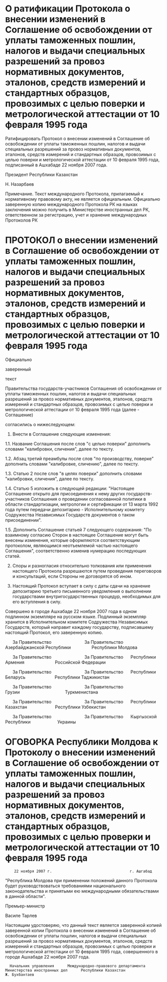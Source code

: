 # О ратификации Протокола о внесении изменений в Соглашение об освобождении от уплаты таможенных пошлин, налогов и выдачи специальных разрешений за провоз нормативных документов, эталонов, средств измерений и стандартных образцов, провозимых с целью поверки и метрологической аттестации от 10 февраля 1995 года

Ратифицировать Протокол о внесении изменений в Соглашение об освобождении от уплаты таможенных пошлин, налогов и выдачи специальных разрешений за провоз нормативных документов, эталонов, средств измерений и стандартных образцов, провозимых с целью поверки и метрологической аттестации от 10 февраля 1995 года, подписанный в Ашхабаде 22 ноября 2007 года.

Президент Республики Казахстан

Н. Назарбаев

Примечание. Текст международного Протокола, прилагаемый к нормативному правовому акту, не является официальным. Официально заверенную копию международного Протокола РК на языках заключения можно получить в Министерстве иностранных дел РК, ответственном за регистрацию, учет и хранение международных Протоколов РК

# ПРОТОКОЛ о внесении изменений в Соглашение об освобождении от уплаты таможенных пошлин, налогов и выдачи специальных разрешений за провоз нормативных документов, эталонов, средств измерений и стандартных образцов, провозимых с целью поверки и метрологической аттестации от 10 февраля 1995 года

Официально

заверенный

текст

Правительства государств-участников Соглашения об освобождении от уплаты таможенных пошлин, налогов и выдачи специальных разрешений за провоз нормативных документов, эталонов, средств измерений и стандартных образцов, провозимых с целью поверки и метрологической аттестации от 10 февраля 1995 года (далее - Соглашение)

согласились о нижеследующем:

1. Внести в Соглашение следующие изменения:

1.1. Название Соглашения после слов "с целью поверки" дополнить словами "калибровки, сличения", далее по тексту.

1.2. Абзац третий преамбулы после слов "по производству, поверке" дополнить словами "калибровке, сличению", далее по тексту.

1.3. Статью 2 после слов "в целях поверки" дополнить словами "калибровки, сличения", далее по тексту.

1.4. Статью 5 изложить в следующей редакции: "Настоящее Соглашение открыто для присоединения к нему других государств-участников Соглашения о проведении согласованной политики в области стандартизации, метрологии и сертификации от 13 марта 1992 года путем передачи депозитарию - Исполнительному комитету Содружества Независимых Государств документов о таком присоединении".

1.5. Дополнить Соглашение статьей 7 следующего содержания: "По взаимному согласию Сторон в настоящее Соглашение могут быть внесены изменения, которые оформляются соответствующим протоколом, являющимся неотъемлемой частью настоящего Соглашения", соответственно изменив нумерацию последующих статей.

2. Споры и разногласия относительно толкования или применения настоящего Протокола разрешаются путем проведения переговоров и консультаций, если Стороны не договорятся об ином.

3. Настоящий Протокол вступает в силу с даты сдачи на хранение депозитарию третьего письменного уведомления о выполнении государствами внутригосударственных процедур, необходимых для его вступления в силу.

Совершено в городе Ашхабаде 22 ноября 2007 года в одном подлинном экземпляре на русском языке. Подлинный экземпляр хранится в Исполнительном комитете Содружества Независимых Государств, который направит каждому государству, подписавшему настоящий Протокол, его заверенную копию.

      За Правительство                           За Правительство      Азербайджанской Республики                 Республики Молдова

      За Правительство                           За Правительство      Республики Армения                         Российской Федерации

      За Правительство                           За Правительство      Республики Беларусь                        Республики Таджикистан

      За Правительство                           За Правительство      Грузии                                     Туркменистана

      За Правительство                           За Правительство      Республики Казахстан                       Республики Узбекистан

      За Правительство                           За Правительство      Кыргызской Республики                      Украины

# ОГОВОРКА Республики Молдова к Протоколу о внесении изменений в Соглашение об освобождении от уплаты таможенных пошлин, налогов и выдачи специальных разрешений за провоз нормативных документов, эталонов, средств измерений и стандартных образцов, провозимых с целью проверки и метрологической аттестации от 10 февраля 1995 года

        22 ноября 2007 г.                                   г. Ашгабад

"Республика Молдова при применении положений данного Протокола будет руководствоваться требованиями национального законодательства и принятыми ею международными обязательствами в данной области".

Премьер-министр

Василе Тарлев

Настоящим удостоверяю, что данный текст является заверенной копией заверенной копии Протокола о внесении изменений в Соглашение об освобождении от уплаты пошлин, налогов и выдачи специальных разрешений за провоз нормативных документов, эталонов, средств измерений и стандартных образцов, провозимых с целью проверки и метрологической аттестации от 10 февраля 1995 года, совершенного в городе Ашхабаде 22 ноября 2007 года.

      Начальник управления      Международно-правового департамента      Министерства иностранных дел      Республики Казахстан                       Ж. Бухбантаев

